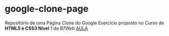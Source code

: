 # google-clone-page
 Repositório de uma Página Clone do Google
 Exercício proposto no Curso de **HTML5 e CSS3 Nível** 1 da _B7Web_
 [AULA](https://alunos.b7web.com.br/curso/html5-e-css3-nivel-1/exercicio-um-clone-do-google)
